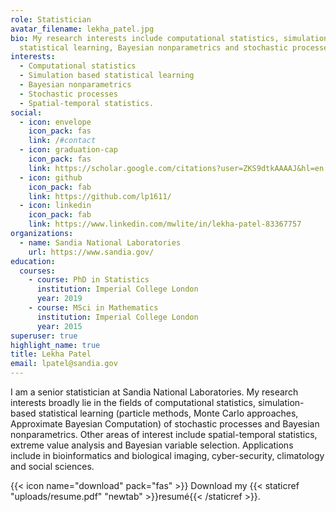 ```yaml
---
role: Statistician
avatar_filename: lekha_patel.jpg
bio: My research interests include computational statistics, simulation based
  statistical learning, Bayesian nonparametrics and stochastic processes.
interests:
  - Computational statistics
  - Simulation based statistical learning
  - Bayesian nonparametrics
  - Stochastic processes
  - Spatial-temporal statistics.
social:
  - icon: envelope
    icon_pack: fas
    link: /#contact
  - icon: graduation-cap
    icon_pack: fas
    link: https://scholar.google.com/citations?user=ZKS9dtkAAAAJ&hl=en
  - icon: github
    icon_pack: fab
    link: https://github.com/lp1611/
  - icon: linkedin
    icon_pack: fab
    link: https://www.linkedin.com/mwlite/in/lekha-patel-83367757
organizations:
  - name: Sandia National Laboratories
    url: https://www.sandia.gov/
education:
  courses:
    - course: PhD in Statistics
      institution: Imperial College London
      year: 2019
    - course: MSci in Mathematics
      institution: Imperial College London
      year: 2015
superuser: true
highlight_name: true
title: Lekha Patel
email: lpatel@sandia.gov
---
```

I am a senior statistician at Sandia National Laboratories. My research interests broadly lie in the fields of computational statistics, simulation-based statistical learning (particle methods, Monte Carlo approaches, Approximate Bayesian Computation) of stochastic processes and Bayesian nonparametrics. Other areas of interest include spatial-temporal statistics, extreme value analysis and Bayesian variable selection. Applications include in bioinformatics and biological imaging, cyber-security, climatology and social sciences. 

{{< icon name="download" pack="fas" >}} Download my {{< staticref "uploads/resume.pdf" "newtab" >}}resumé{{< /staticref >}}.